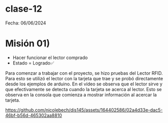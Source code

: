 # clase-12
Fecha: 06/06/2024


# Misión 01) 
- Hacer funcionar el lector comprado
- Estado = Logrado✅

Para comenzar a trabajar con el proyecto, se hizo pruebas del Lector RFID. Para esto se utilizó el lector con la tarjeta que trae y se probó directamente desde los ejemplos de arduino. En el vídeo se observa que el lector sirve y que efectivamente se detecta cuando la tarjeta se acerca al lector. Esto se observa en la consola que comienza a mostrar información al acercar la tarjeta. 




https://github.com/nicolebech/dis145/assets/164402586/02a4d33e-dac5-46bf-b56d-465302aa8810

